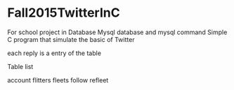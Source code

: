 # Fall2015TwitterInC
For school project in Database 
Mysql database and mysql command
Simple C program that simulate the basic of Twitter 

each reply is a entry of the table 

Table list

account
flitters
fleets
follow 
refleet

